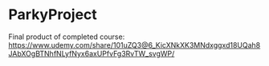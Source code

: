 # ParkyProject
Final product of completed course: https://www.udemy.com/share/101uZQ3@6_KicXNkXK3MNdxggxd18UQah8JAbXOgBTNhfNLyfNyx6axUPfvFg3RvTW_svgWP/
